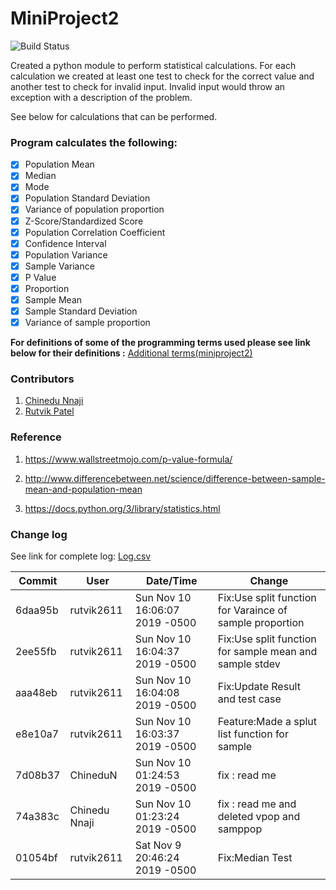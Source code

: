 # **MiniProject2**

![Build Status](https://travis-ci.org/cen24/miniproject2.svg?branch=master)

Created a python module to perform statistical calculations. For each calculation we created at least one test to check for the correct value and another test to check for invalid input. Invalid input would throw an exception with a description of the problem.

See below for calculations that can be performed.

### **Program calculates the following:**
- [X] Population Mean
- [X] Median
- [X] Mode
- [X] Population Standard Deviation
- [X] Variance of population proportion
- [x] Z-Score/Standardized Score
- [X] Population Correlation Coefficient
- [X] Confidence Interval
- [x] Population Variance
- [x] Sample Variance
- [x] P Value
- [X] Proportion
- [x] Sample Mean
- [X] Sample Standard Deviation
- [X] Variance of sample proportion

**For definitions of some of the programming terms used please see link below for their definitions  :** [Additional terms(miniproject2)](https://github.com/rutvik2611/miniproject1/blob/master/Additional%20terms(miniproject2).md)

### Contributors
1. [Chinedu Nnaji](https://www.linkedin.com/in/chinedunnaji/)
2. [Rutvik Patel](https://github.com/rutvik2611)

### Reference
1. https://www.wallstreetmojo.com/p-value-formula/

2. http://www.differencebetween.net/science/difference-between-sample-mean-and-population-mean

3. https://docs.python.org/3/library/statistics.html

### Change log
See link for complete log: [Log.csv](./log.csv)

|Commit   |User |Date/Time            |Change                                                                                                                          |
|-------|-----|-------------------------------|----------------------------------------------------------------------------------------------------------------------------------|
6daa95b|rutvik2611|Sun Nov 10 16:06:07 2019 -0500|Fix:Use split function for Varaince of sample proportion
2ee55fb|rutvik2611|Sun Nov 10 16:04:37 2019 -0500|Fix:Use split function for sample mean and sample stdev
aaa48eb|rutvik2611|Sun Nov 10 16:04:08 2019 -0500|Fix:Update Result and test case
e8e10a7|rutvik2611|Sun Nov 10 16:03:37 2019 -0500|Feature:Made a splut list function for sample
7d08b37|ChineduN|Sun Nov 10 01:24:53 2019 -0500|fix : read me
74a383c|Chinedu Nnaji|Sun Nov 10 01:23:24 2019 -0500|fix : read me and deleted vpop and samppop
01054bf|rutvik2611|Sat Nov 9 20:46:24 2019 -0500|Fix:Median Test
